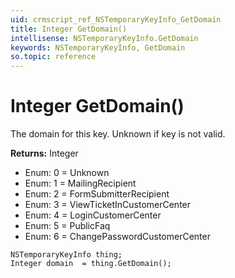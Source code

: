 ```yaml
---
uid: crmscript_ref_NSTemporaryKeyInfo_GetDomain
title: Integer GetDomain()
intellisense: NSTemporaryKeyInfo.GetDomain
keywords: NSTemporaryKeyInfo, GetDomain
so.topic: reference
---
```


# Integer GetDomain()

The domain for this key. Unknown if key is not valid.

**Returns:** Integer

* Enum: 0 = Unknown 
* Enum: 1 = MailingRecipient 
* Enum: 2 = FormSubmitterRecipient 
* Enum: 3 = ViewTicketInCustomerCenter 
* Enum: 4 = LoginCustomerCenter 
* Enum: 5 = PublicFaq 
* Enum: 6 = ChangePasswordCustomerCenter 

```crmscript
NSTemporaryKeyInfo thing;
Integer domain  = thing.GetDomain();
```

